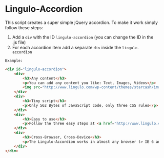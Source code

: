 Lingulo-Accordion
=================

This script creates a super simple jQuery accordion. To make it work simply follow these steps:

1. Add a <code>div</code> with the ID <code>lingulo-accordion</code> (you can change the ID in the .js file)
2. For each accordion item add a separate <code>div</code> inside the <code>lingulo-accordion</code>

```Example:```
```html
<div id="lingulo-accordion">
	<div>
		<h3>Any content</h3>
		<p>You can add any content you like: Text, Images, Videos</p>
		<img src="http://www.lingulo.com/wp-content/themes/starcash/images/logo.png" alt="Lingulo.com - A resource for web developers">
	</div>
	<div>
		<h3>Tiny script</h3>
		<p>Only 562 Bytes of JavaScript code, only three CSS rules</p>				
	</div>
	<div>
		<h3>Easy to use</h3>
		<p>Follow the three easy steps at <a href="http://www.lingulo.com/snippets-downloads/super-simple-jquery-accordion-snippet">http://www.lingulo.com/snippets-downloads/super-simple-jquery-accordion-snippet</a></p>				
	</div>
	<div>
		<h3>Cross-Browser, Cross-Device</h3>
		<p>The Lingulo-Accordion works in almost any browser (> IE 6 and Chrome > 15.0) and device</p>				
	</div>
</div>
```
